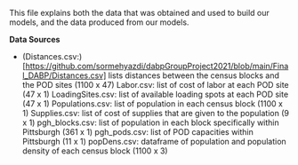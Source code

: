 
This file explains both the data that was obtained and used to build our models, and the data produced from our models.

**Data Sources**
- (Distances.csv:)[https://github.com/sormehyazdi/dabpGroupProject2021/blob/main/Final_DABP/Distances.csv] lists distances between the census blocks and the POD sites (1100 x 47)
Labor.csv: list of cost of labor at each POD site (47 x 1)
LoadingSites.csv: list of available loading spots at each POD site (47 x 1)
Populations.csv: list of population in each census block (1100 x 1)
Supplies.csv: list of cost of supplies that are given to the population (9 x 1)
pgh_blocks.csv: list of population in each block specifically within Pittsburgh (361 x 1)
pgh_pods.csv: list of POD capacities within Pittsburgh (11 x 1)
popDens.csv: dataframe of population and population density of each census block (1100 x 3)
